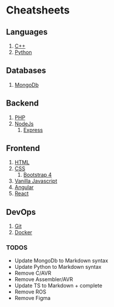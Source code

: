 # Cheatsheets

## Languages
1. [C++](/Language/C%2B%2B)
2. [Python](/Language/Python)

## Databases
1. [MongoDb](/Database/MongoDb/cheatsheet.html)

## Backend
1.  [PHP](/Backend/PHP)
2.  [NodeJs](/Backend/Node)
    1. [Express](/Backend/Express)

## Frontend
1. [HTML](/Frontend/HTML)
2. [CSS](/CSS/PlainCSS)
    1. [Bootstrap 4](/Frontend/CSS/Bootstrap)
3. [Vanilla Javascript](/Frontend/Javascript)
4. [Angular](/Frontend/Angular)
5. [React](/Frontend/React)


## DevOps
1. [Git](/Devops/git/Cheatsheet.md)
2. [Docker](/Devops/Docker)

### TODOS
* Update MongoDb to Markdown syntax
* Update Python to Markdown syntax
* Remove C/AVR
* Remove Assembler/AVR
* Update TS to Markdown + complete
* Remove ROS
* Remove Figma
